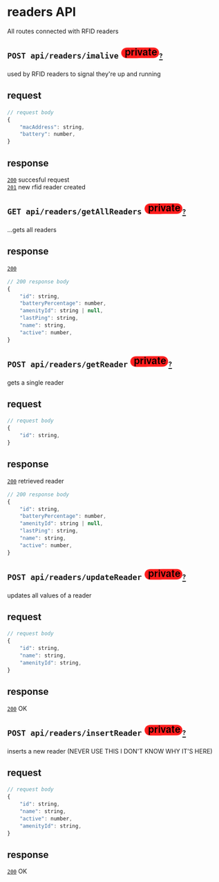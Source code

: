 # readers API
All routes connected with RFID readers
## `POST api/readers/imalive` ![img_private](https://github.com/Coenicorn/DeGroeneWeide/blob/main/backend/docgen/private.png?raw=true)[<sub><sup>?</sup></sub>](https://github.com/Coenicorn/DeGroeneWeide/blob/conformation-mail/backend/api/DOCS.md)
used by RFID readers to signal they're up and running
## request
```javascript
// request body
{
	"macAddress": string,
	"battery": number,
}
```
## response
[`200`](https://developer.mozilla.org/en-US/docs/Web/HTTP/Status) succesful request<br>
[`201`](https://developer.mozilla.org/en-US/docs/Web/HTTP/Status) new rfid reader created<br>
## `GET api/readers/getAllReaders` ![img_private](https://github.com/Coenicorn/DeGroeneWeide/blob/main/backend/docgen/private.png?raw=true)[<sub><sup>?</sup></sub>](https://github.com/Coenicorn/DeGroeneWeide/blob/conformation-mail/backend/api/DOCS.md)
...gets all readers
## response
[`200`](https://developer.mozilla.org/en-US/docs/Web/HTTP/Status) <br>
```javascript
// 200 response body
{
	"id": string,
	"batteryPercentage": number,
	"amenityId": string | null,
	"lastPing": string,
	"name": string,
	"active": number,
}
```
## `POST api/readers/getReader` ![img_private](https://github.com/Coenicorn/DeGroeneWeide/blob/main/backend/docgen/private.png?raw=true)[<sub><sup>?</sup></sub>](https://github.com/Coenicorn/DeGroeneWeide/blob/conformation-mail/backend/api/DOCS.md)
gets a single reader
## request
```javascript
// request body
{
	"id": string,
}
```
## response
[`200`](https://developer.mozilla.org/en-US/docs/Web/HTTP/Status) retrieved reader<br>
```javascript
// 200 response body
{
	"id": string,
	"batteryPercentage": number,
	"amenityId": string | null,
	"lastPing": string,
	"name": string,
	"active": number,
}
```
## `POST api/readers/updateReader` ![img_private](https://github.com/Coenicorn/DeGroeneWeide/blob/main/backend/docgen/private.png?raw=true)[<sub><sup>?</sup></sub>](https://github.com/Coenicorn/DeGroeneWeide/blob/conformation-mail/backend/api/DOCS.md)
updates all values of a reader
## request
```javascript
// request body
{
	"id": string,
	"name": string,
	"amenityId": string,
}
```
## response
[`200`](https://developer.mozilla.org/en-US/docs/Web/HTTP/Status) OK<br>
## `POST api/readers/insertReader` ![img_private](https://github.com/Coenicorn/DeGroeneWeide/blob/main/backend/docgen/private.png?raw=true)[<sub><sup>?</sup></sub>](https://github.com/Coenicorn/DeGroeneWeide/blob/conformation-mail/backend/api/DOCS.md)
inserts a new reader (NEVER USE THIS I DON'T KNOW WHY IT'S HERE)
## request
```javascript
// request body
{
	"id": string,
	"name": string,
	"active": number,
	"amenityId": string,
}
```
## response
[`200`](https://developer.mozilla.org/en-US/docs/Web/HTTP/Status) OK<br>
